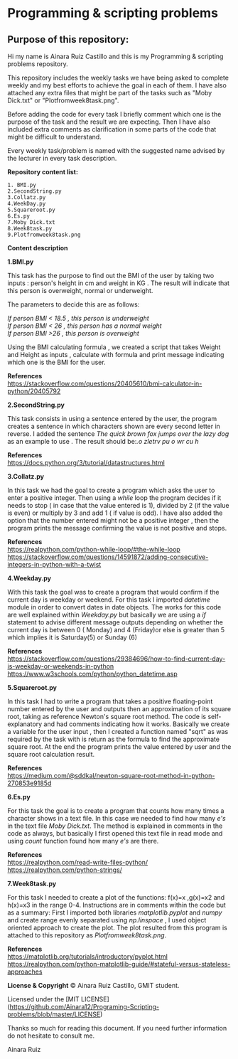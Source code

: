 #  Programming & scripting problems 

## Purpose of this repository: 

Hi my name is Ainara Ruiz Castillo and this is my Programming & scripting problems repository. 

 This repository includes the weekly tasks we have being asked to complete weekly and my best efforts to achieve the goal in each of them.
 I have also attached any extra files that might be part of the tasks such as "Moby Dick.txt" or "Plotfromweek8task.png".

Before adding the code for every task I briefly comment which one is the purpose of the task and the result we are expecting.
Then I have also included extra comments as clarification in some parts of the code that might be difficult to understand.

Every weekly task/problem is named with the suggested name advised by the lecturer in every task description. 

**Repository content list:**

```
1. BMI.py
2.SecondString.py
3.Collatz.py
4.WeekDay.py
5.Squareroot.py
6.Es.py
7.Moby Dick.txt 
8.Week8task.py
9.Plotfromweek8task.png

```

**Content description**

**1.BMI.py**

This task has the purpose to find out the BMI of the user by taking two inputs : person's height in cm and weight in KG . 
The result will indicate that this person is overweight, normal or underweight.

The parameters to decide this are as follows:

*If person BMI < 18.5 , this person is underweight*  
*If person BMI < 26 , this person has a normal weight*  
*If person BMI >26 , this person is overweight*  

Using the BMI calculating formula , we created a script that takes Weight and Height as inputs , calculate with formula and print message indicating which one is the BMI for the user. 

**References**  
https://stackoverflow.com/questions/20405610/bmi-calculator-in-python/20405792  

**2.SecondString.py**

This task consists in using a sentence entered by the user, the program creates a sentence in which characters shown are every second letter in reverse.
I added the sentence *The quick brown fox jumps over the lazy dog* as an example to use . The result should be:*.o zletrv pu o wr cu h*

**References**  
https://docs.python.org/3/tutorial/datastructures.html

**3.Collatz.py**

In this task we had the goal to create a program which asks the user to enter a positive integer. Then using a *while* loop the program decides if it needs to stop ( in case that the value entered is 1), divided by 2 (if the value is even) or multiply by 3 and add 1 ( if value is odd). I have also added the option that the number entered might not be a positive integer , then the program prints the message confirming the value is not positive and stops.

**References**  
https://realpython.com/python-while-loop/#the-while-loop  
https://stackoverflow.com/questions/14591872/adding-consecutive-integers-in-python-with-a-twist  

**4.Weekday.py**

With this task the goal was to create a program that would confirm if the current day is weekday or weekend.
For this task I imported *datetime* module in order to convert dates in date objects.
The works for this code are well explained within *Weekday.py* but basically we are using a *if* statement to advise different message outputs depending on whether the current day is between 0 ( Monday) and 4 (Friday)or else is greater than 5 which implies it is Saturday(5) or Sunday (6)

**References**  
https://stackoverflow.com/questions/29384696/how-to-find-current-day-is-weekday-or-weekends-in-python  
https://www.w3schools.com/python/python_datetime.asp  

**5.Squareroot.py**

In this task I had to write a program that takes  a positive floating-point number entered by the user and outputs then
an approximation of its square root, taking as reference Newton's square root method.
The code is self-explanatory and had comments indicating how it works. Basically we create a variable for the user input , then I created a function named "sqrt" as was required by the task with is return as the formula to find the approximate square root. 
At the end the program prints the value entered by user and the square root calculation result.

**References**  
https://medium.com/@sddkal/newton-square-root-method-in-python-270853e9185d

**6.Es.py**

For this task the goal is to create a program that counts how many times a character shows in a text file. In this case we needed to find how many *e's* in the text file *Moby Dick.txt*.
The method is explained in comments in the code as always, but basically I first opened this text file in read mode and using *count* function found how many *e's* are there. 

**References**  
https://realpython.com/read-write-files-python/    
https://realpython.com/python-strings/  

**7.Week8task.py**

For this task I needed to create a plot of the functions:  f(x)=x ,g(x)=x2 and h(x)=x3 in the range 0-4.
Instructions are in comments within the code but as a summary: First I imported both libraries *matplotlib.pyplot* and *numpy* and create range evenly separated using *np.linspace* , I used object oriented approach to create the plot.
The plot resulted from this program is attached to this repository as *Plotfromweek8task.png*.

**References**  
https://matplotlib.org/tutorials/introductory/pyplot.html  
https://realpython.com/python-matplotlib-guide/#stateful-versus-stateless-approaches  

**License & Copyright**
© Ainara Ruiz Castillo, GMIT student.

Licensed under the [MIT LICENSE] (https://github.com/Ainara12/Programing-Scripting-problems/blob/master/LICENSE)


Thanks so much for reading this document. If you need further information do not hesitate to consult me. 

Ainara Ruiz 
